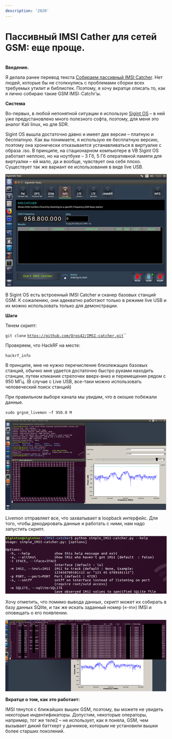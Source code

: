 ```yaml
---
description: '2020'
---
```


# Пассивный IMSI Cather для сетей GSM: еще проще.


\
**Введение.**

Я делала ранее перевод текста [Собираем пассивный IMSI Catcher](https://dc7495.org/building-a-passive-imsi-catcher/). Нет людей, которые бы не столкнулись с проблемами сборки всех требуемых утилит и библиотек. Поэтому, я хочу вкратце описать то, как я лично собираю такие GSM IMSI`-`Catchr’ы.

**Система**

Во-первых, в любой непонятной ситуации я использую [Sigint OS](https://www.sigintos.com/) – в ней уже предустановлено много полезного софта, поэтому, для меня это аналог Kali linux, но для SDR.

Sigint OS вышла достаточно давно и имеет две версии – платную и бесплатную. Как вы понимаете, я использую ее бесплатную версию, поэтому она хронически отказывается устанавливаться в виртуалке с образа .iso. В принципе, на стационарном компьютере в VB Sigint OS работает неплохо, но на ноутбуке – 3 Гб, 5 Гб оперативной памяти для виртуалки – ей мало, да и вообще, чувствует она себя плохо. Существует так же вариант ее использования в виде live USB.

![](<../../.gitbook/assets/image (58).png>)

В Sigint OS есть встроенный IMSI Catcher и сканер базовых станций GSM. К сожалению, они адекватно работают только в режиме live USB и их можно использовать только для демонстрации.

**Шаги**

Тянем скрипт:

`git clone` [`https://github.com/Oros42/IMSI-catcher.git`](https://github.com/Oros42/IMSI-catcher.git)``

Проверяем, что HackRF на месте:

`hackrf_info`

В принципе, мне не нужно перечисление близлежащих базовых станций, обычно мне удается достаточно быстро руками находить станции, путем кликания стрелочек вверх-вниз и перемещения рядом с 950 МГц. (В случае с Live USB, все-таки можно использовать человеческий поиск станций)

&#x20;При правильном выборе канала мы увидим, что в окошке побежали данные.

`sudo grgsm_livemon –f 950.0 M`

![](<../../.gitbook/assets/image (63).png>)

Livemon отправляет все, что захватывает в loopback интерфейс. Для того, чтобы декодировать данные и работать с ними, нам надо запустить скрипт.

![](<../../.gitbook/assets/image (73).png>)

Хочу отметить, что помимо вывода данных, скрипт может их собирать в базу данных SQlite, и так же искать заданный номер («-m») IMSI и оповещать о его появлении.

![](<../../.gitbook/assets/image (52).png>)

**Вкратце о том, как это работает:**

IMSI тянутся с ближайших вышек GSM, поэтому, вы можете не увидеть некоторые индентификаторы. Допустим, некоторые операторы, например, тот же теле2 – не использует, как я поняла, GSM, чем вызывает дикий баттхерт у дачников, которым не установили вышки более старших поколений.

